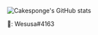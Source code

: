![Cakesponge's GitHub stats](https://github-readme-stats.vercel.app/api?username=cakesponge&show_icons=true&theme=radical)

📝: Wesusa#4163
